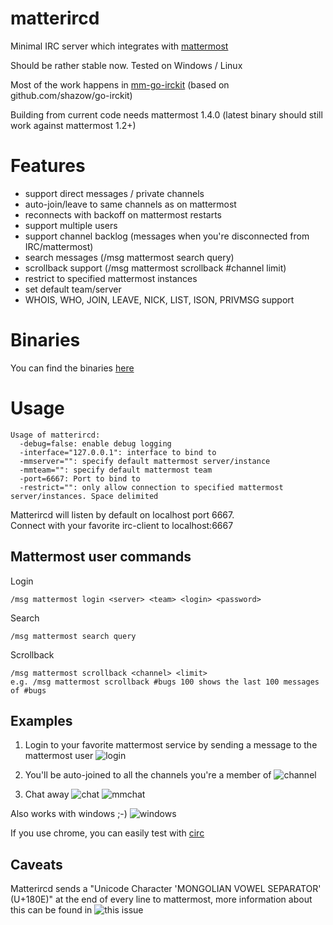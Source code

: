 # matterircd

Minimal IRC server which integrates with [mattermost](https://www.mattermost.org) 

Should be rather stable now. Tested on Windows / Linux   

Most of the work happens in [mm-go-irckit](https://github.com/42wim/mm-go-irckit) (based on github.com/shazow/go-irckit)

Building from current code needs mattermost 1.4.0
(latest binary should still work against mattermost 1.2+)

# Features

* support direct messages / private channels
* auto-join/leave to same channels as on mattermost
* reconnects with backoff on mattermost restarts
* support multiple users
* support channel backlog (messages when you're disconnected from IRC/mattermost)
* search messages (/msg mattermost search query)
* scrollback support (/msg mattermost scrollback #channel limit)
* restrict to specified mattermost instances
* set default team/server
* WHOIS, WHO, JOIN, LEAVE, NICK, LIST, ISON, PRIVMSG support

# Binaries
You can find the binaries [here](https://github.com/42wim/matterircd/releases/tag/v0.2)

# Usage

```
Usage of matterircd:
  -debug=false: enable debug logging
  -interface="127.0.0.1": interface to bind to
  -mmserver="": specify default mattermost server/instance
  -mmteam="": specify default mattermost team
  -port=6667: Port to bind to
  -restrict="": only allow connection to specified mattermost server/instances. Space delimited
```

Matterircd will listen by default on localhost port 6667.  
Connect with your favorite irc-client to localhost:6667

## Mattermost user commands
Login

```
/msg mattermost login <server> <team> <login> <password>
```

Search
```
/msg mattermost search query
```

Scrollback
```
/msg mattermost scrollback <channel> <limit>
e.g. /msg mattermost scrollback #bugs 100 shows the last 100 messages of #bugs
```


## Examples

1. Login to your favorite mattermost service by sending a message to the mattermost user
![login](http://snag.gy/aAop5.jpg)

2. You'll be auto-joined to all the channels you're a member of
![channel](http://snag.gy/IzlXR.jpg)

3. Chat away
![chat](http://snag.gy/JyFd7.jpg)
![mmchat](http://snag.gy/3qMd1.jpg)

Also works with windows ;-)
![windows](http://snag.gy/cGSCA.jpg)

If you use chrome, you can easily test with [circ](https://chrome.google.com/webstore/detail/circ/bebigdkelppomhhjaaianniiifjbgocn?hl=en-US)

## Caveats
Matterircd sends a "Unicode Character 'MONGOLIAN VOWEL SEPARATOR' (U+180E)" at the end of every line to mattermost, more information about this can be found in ![this issue](https://github.com/42wim/matterircd/issues/24)

